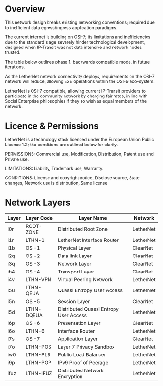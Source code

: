 # Overview

This network design breaks existing networking conventions; required due to inefficient data egress/ingress application paradigms. 

The current internet is building on OSI-7; its limitations and inefficiencies due to the standard's age severely hinder technological development, designed when IP-Transit was not data intensive and network nodes trusted.

The table below outlines phase 1, backwards compatible mode, in future iterations.

As the LetherNet network connectivity deploys, requirements on the OSI-7 network will reduce, allowing E2E operations within the OSI-9 eco-system.

LetherNet is OSI-7 compatible, allowing current IP-Transit providers to participate in the community network by charging fair rates, in line with Social Enterprise philosophies if they so wish as equal members of the network.

# Licence & Permissions

LetherNet is a technology stack licenced under the European Union Public Licence 1.2; the conditions are outlined below for clarity. 

PERMISSIONS: Commercial use, Modification, Distribution, Patent use and Private use.

LIMITATIONS: Liability, Trademark use, Warranty.

CONDITIONS: License and copyright notice, Disclose source, State changes, Network use is distribution, Same license

# Network Layers

| Layer | Layer Code | Layer Name                             | Network   |
|-------|------------|----------------------------------------|-----------| 
| i0r   | ROOT-ZONE  | Distributed Root Zone                  | LetherNet |
| i1r   | LTHN-1     | LetherNet Interface Router             | LetherNet |
| i1b   | OSI-1      | Physical Layer                         | ClearNet  |
| i2q   | OSI-2      | Data link Layer                        | ClearNet  |
| i3q   | OSI-3      | Network Layer                          | ClearNet  |
| ib4   | OSI-4      | Transport Layer                        | ClearNet  |
| i4v   | LTHN-VPN   | Virtual Peering Network                | LetherNet |
| i5u   | LTHN-QEUA  | Quassi Entropy User Access             | LetherNet |
| i5n   | OSI-5      | Session Layer                          | ClearNet  |
| i5d   | LTHN-DQEUA | Distributed Quassi Entropy User Access | LetherNet |
| i6p   | OSI-6      | Presentation Layer                     | ClearNet  |
| i6o   | LTHN-6     | Interface Router                       | LetherNet |
| i7s   | OSI-7      | Application Layer                      | ClearNet  |
| i7o   | LTHN-POS   | Layer 7 Privacy Sandbox                | LetherNet |
| iw0   | LTHN-PLB   | Public Load Balancer                   | LetherNet |
| i9p   | LTHN-POP   | IPv9 Proof of Peerage                  | LetherNet |
| ifuz  | LTHN-IFUZ  | Distributed Network Encryption         | LetherNet |
